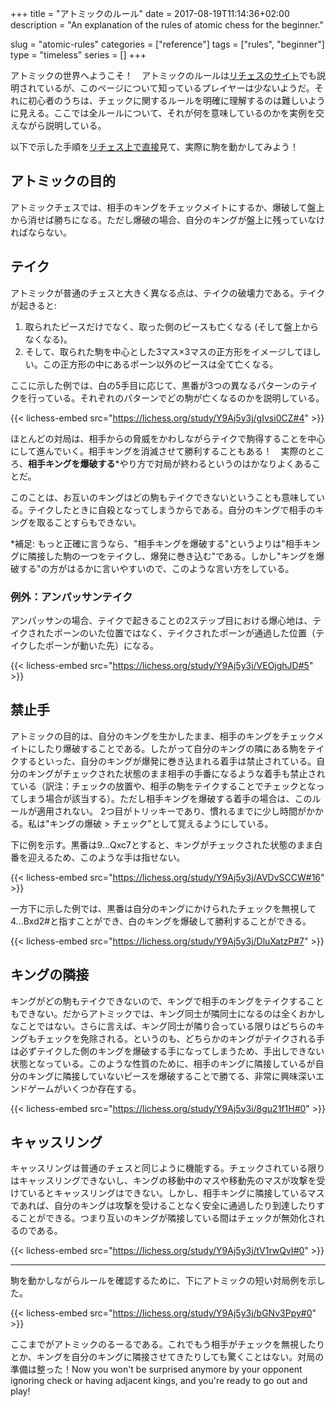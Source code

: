 +++
title = "アトミックのルール"
date = 2017-08-19T11:14:36+02:00
description = "An explanation of the rules of atomic chess for the beginner."

slug = "atomic-rules"
categories = ["reference"]
tags = ["rules", "beginner"]
type = "timeless"
series = []
+++

アトミックの世界へようこそ！　アトミックのルールは[リチェスのサイト](https://lichess.org/variant/atomic)でも説明されているが、このページについて知っているプレイヤーは少ないようだ。それに初心者のうちは、チェックに関するルールを明確に理解するのは難しいように見える。ここでは全ルールについて、それが何を意味しているのかを実例を交えながら説明している。<!--Welcome to atomic chess! The variant rules are also explained at [their own page on lichess](https://lichess.org/variant/atomic), but not many people know about that page, and the rules about checks may seem unclear at first. Presented here are all the rules with examples to show you what it all means.-->

以下で示した手順を[リチェス上で直接](https://lichess.org/study/Y9Aj5y3j/)見て、実際に駒を動かしてみよう！

## アトミックの目的 ##
アトミックチェスでは、相手のキングをチェックメイトにするか、爆破して盤上から消せば勝ちになる。ただし爆破の場合、自分のキングが盤上に残っていなければならない。<!--In atomic chess, you win by checkmating or exploding the enemy king, with your king remaining on the board.-->

## テイク ##

アトミックが普通のチェスと大きく異なる点は、テイクの破壊力である。テイクが起きると:<!--The most striking feature of atomic chess is the destructive power of captures. When a capture is played:-->

1. 取られたピースだけでなく、取った側のピースも亡くなる (そして盤上からなくなる)。
2. そして、取られた駒を中心とした3マス×3マスの正方形をイメージしてほしい。この正方形の中にあるポーン以外のピースは全て亡くなる。

ここに示した例では、白の5手目に応じて、黒番が3つの異なるパターンのテイクを行っている。それぞれのパターンでどの駒が亡くなるのかを説明している。<!--This example shows 3 different captures by black depending on white's 5th move, and explains which pieces die in each capture.-->

{{< lichess-embed src="https://lichess.org/study/Y9Aj5y3j/gIvsi0CZ#4" >}}


ほとんどの対局は、相手からの脅威をかわしながらテイクで駒得することを中心にして進んでいく。相手キングを消滅させて勝利することもある！　実際のところ、__相手キングを爆破する__\*やり方で対局が終わるというのはかなりよくあることだ。<!--Much of the game revolves around winning material (or the enemy king!) with captures while dodging your opponent's threats. In fact, __exploding the enemy king__\* is a fairly common way for the game to end.-->

このことは、お互いのキングはどの駒もテイクできないということも意味している。テイクしたときに自殺となってしまうからである。自分のキングで相手のキングを取ることすらもできない。<!--This also means that kings cannot capture anything, as they would die in the process. They can't even capture each other!-->

\*補足: もっと正確に言うなら、"相手キングを爆破する"というよりは"相手キングに隣接した駒の一つをテイクし、爆発に巻き込む"である。しかし"キングを爆破する"の方がはるかに言いやすいので、このような言い方をしている。<!--\*Pedantic note: Phrased more accurately, it would be "capturing a piece next to the enemy king, catching it in the explosion", but "exploding the king" is much easier to say.-->

### 例外：アンパッサンテイク ###
アンパッサンの場合、テイクで起きることの2ステップ目における爆心地は、テイクされたポーンのいた位置ではなく、テイクされたポーンが通過した位置（テイクしたポーンが動いた先）になる。<!--In the case of en passant, the 3x3 square in step 2 is not centred on the captured pawn, but on the square it bypassed (the square the capturing pawn moved to).-->

{{< lichess-embed src="https://lichess.org/study/Y9Aj5y3j/VEOjghJD#5" >}}


## 禁止手 ##

アトミックの目的は、自分のキングを生かしたまま、相手のキングをチェックメイトにしたり爆破することである。したがって自分のキングの隣にある駒をテイクするといった、自分のキングが爆発に巻き込まれる着手は禁止されている。自分のキングがチェックされた状態のまま相手の手番になるような着手も禁止されている（訳注：チェックの放置や、相手の駒をテイクすることでチェックとなってしまう場合が該当する）。ただし相手キングを爆破する着手の場合は、このルールが適用されない。
2つ目がトリッキーであり、慣れるまでに少し時間がかかる。私は"キングの爆破 \> チェック"として覚えるようにしている。<!--The goal in atomic chess is to checkmate or explode the enemy king while keeping your king alive. It is therefore illegal to play a move that explodes your own king, such as capturing a piece next to your king. It is also illegal to play a move that leaves your own king in check, unless you immediately explode the opponent's king.This second part is tricky, and takes a while to get used to. I remember it as "King explosion \> check".-->

下に例を示す。黒番は9...Qxc7とすると、キングがチェックされた状態のまま白番を迎えるため、このような手は指せない。<!--In this example, black cannot leave the king in check with 9...Qxc7.-->

{{< lichess-embed src="https://lichess.org/study/Y9Aj5y3j/AVDvSCCW#16" >}}

一方下に示した例では、黒番は自分のキングにかけられたチェックを無視して4...Bxd2#と指すことができ、白のキングを爆破して勝利することができる。<!--Whereas in this example, black can ignore the check on his king and win by exploding the enemy king with 4...Bxd2#.-->

{{< lichess-embed src="https://lichess.org/study/Y9Aj5y3j/DluXatzP#7" >}}


## キングの隣接 ##
キングがどの駒もテイクできないので、キングで相手のキングをテイクすることもできない。だからアトミックでは、キング同士が隣同士になるのは全くおかしなことではない。さらに言えば、キング同士が隣り合っている限りはどちらのキングもチェックを免除される。というのも、どちらかのキングがテイクされる手は必ずテイクした側のキングを爆破する手になってしまうため、手出しできない状態となっている。このような性質のために、相手のキングに隣接しているが自分のキングに隣接していないピースを爆破することで勝てる、非常に興味深いエンドゲームがいくつか存在する。<!--Because kings cannot capture anything, they also cannot capture each other. So It is perfectly normal in atomic chess for the kings to be next to each other. Furthermore, while they are adjacent, the kings are immune to checks (since each one can't be captured without exploding the other king, they are not under attack in that sense.) This can make for some very interesting endgames, where the winning method is to explode a piece next to your opponent's king but not next to yours.-->

{{< lichess-embed src="https://lichess.org/study/Y9Aj5y3j/8gu21f1H#0" >}}


## キャッスリング ##
キャッスリングは普通のチェスと同じように機能する。チェックされている限りはキャッスリングできないし、キングの移動中のマスや移動先のマスが攻撃を受けているとキャッスリングはできない。しかし、相手キングに隣接しているマスであれば、自分のキングは攻撃を受けることなく安全に通過したり到達したりすることができる。つまり互いのキングが隣接している間はチェックが無効化されるのである。<!--Castling works the same as in normal chess. You cannot castle while in check, through check, or into check. The king can however safely pass through or reach any square adjacent to the enemy king; adjacent kings nullify checks.-->

{{< lichess-embed src="https://lichess.org/study/Y9Aj5y3j/tV1rwQvI#0" >}}

---------

駒を動かしながらルールを確認するために、下にアトミックの短い対局例を示した。<!--To see the rules in action, here's a short example game of atomic.-->

{{< lichess-embed src="https://lichess.org/study/Y9Aj5y3j/bGNv3Ppy#0" >}}

ここまでがアトミックのるーるである。これでもう相手がチェックを無視したりとか、キングを自分のキングに隣接させてきたりしても驚くことはない。対局の準備は整った！Now you won't be surprised anymore by your opponent ignoring check or having adjacent kings, and you're ready to go out and play!<!--Those are the rules of atomic chess. Now you won't be surprised anymore by your opponent ignoring check or having adjacent kings, and you're ready to go out and play!-->